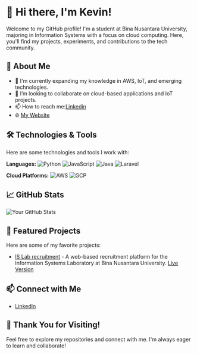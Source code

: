 # 👋 Hi there, I'm Kevin!

Welcome to my GitHub profile! I'm a student at Bina Nusantara University, majoring in Information Systems with a focus on cloud computing. Here, you'll find my projects, experiments, and contributions to the tech community.

## 🚀 About Me

- 🌱 I'm currently expanding my knowledge in AWS, IoT, and emerging technologies.
- 👯 I’m looking to collaborate on cloud-based applications and IoT projects.
- 📫 How to reach me:[Linkedin](https://www.linkedin.com/in/kevinjuliantan)
- 🌐 [My Website](https://narwhals0.github.io/)

## 🛠️ Technologies & Tools

Here are some technologies and tools I work with:

**Languages:** 
  ![Python](https://img.shields.io/badge/-Python-3776AB?style=flat&logo=python&logoColor=white) 
  ![JavaScript](https://img.shields.io/badge/-JavaScript-F7DF1E?style=flat&logo=javascript&logoColor=black) 
  ![Java](https://img.shields.io/badge/-Java-007396?style=flat&logo=java&logoColor=white) 
  ![Laravel](https://img.shields.io/badge/-Laravel-FF2D20?style=flat&logo=laravel&logoColor=white)

**Cloud Platforms:** 
  ![AWS](https://img.shields.io/badge/-AWS-232F3E?style=flat&logo=amazonaws&logoColor=white) 
  ![GCP](https://img.shields.io/badge/-Google%20Cloud-4285F4?style=flat&logo=googlecloud&logoColor=white) 


## 📈 GitHub Stats

![Your GitHub Stats](https://github-readme-stats.vercel.app/api?username=narwhals0&show_icons=true&theme=radical)

## 🌟 Featured Projects

Here are some of my favorite projects:

- [IS Lab recruitment](https://github.com/erlnrinzl/islab_new-recruitment) - A web-based recruitment platform for the Information Systems Laboratory at Bina Nusantara University.
  [Live Version](https://islab.apps.binus.ac.id/recruitmentislab/)

## 📫 Connect with Me

- [LinkedIn](https://www.linkedin.com/in/kevinjuliantan)


## 🎉 Thank You for Visiting!

Feel free to explore my repositories and connect with me. I'm always eager to learn and collaborate!
